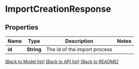 # ImportCreationResponse

## Properties

Name | Type | Description | Notes
------------ | ------------- | ------------- | -------------
**id** | **String** | The id of the import process | 

[[Back to Model list]](../README.md#documentation-for-models) [[Back to API list]](../README.md#documentation-for-api-endpoints) [[Back to README]](../README.md)


